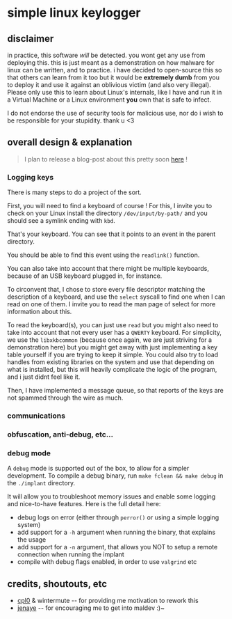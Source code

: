 # simple linux keylogger

## disclaimer

in practice, this software _will_ be detected. you wont get any use from deploying
this. this is just meant as a demonstration on how malware for linux can be written,
and to practice. i have decided to open-source this so that others can learn from it
too but it would be **extremely dumb** from you to deploy it and use it against
an oblivious victim (and also very illegal). Please only use this to learn about
Linux's internals, like I have and run it in a Virtual Machine or a Linux environment
**you** own that is safe to infect.

I do not endorse the use of security tools for malicious use, nor do i wish to be
responsible for your stupidity. thank u <3

## overall design & explanation

> I plan to release a blog-post about this pretty soon [here](https://djnn.sh) !


### Logging keys

There is many steps to do a project of the sort.

First, you will need to find a keyboard of course !
For this, I invite you to check on your Linux install the directory `/dev/input/by-path/`
and you should see a symlink ending with `kbd`.

That's your keyboard. You can see that it points to an event in the
parent directory.

You should be able to find this event using the `readlink()` function.

You can also take into account that there might be multiple keyboards, because
of an USB keyboard plugged in, for instance.

To circonvent that, I chose to store every file descriptor matching the description
of a keyboard, and use the `select` syscall to find one when I can read on one of them.
I invite you to read the man page of select for more information about this.

To read the keyboard(s), you can just use `read` but you might also need to take
into account that not every user has a `QWERTY` keyboard. For simplicity, we use
the `libxkbcommon` (because once again, we are just striving for a demonstration here)
but you might get away with just implementing a key table yourself if you are trying
to keep it simple. You could also try to load handles from existing libraries on the
system and use that depending on what is installed, but this will heavily complicate
the logic of the program, and i just didnt feel like it.

Then, I have implemented a message queue, so that reports of the keys are not
spammed through the wire as much.

### communications


### obfuscation, anti-debug, etc...

### debug mode

A `debug` mode is supported out of the box, to allow for a simpler development.
To compile a debug binary, run `make fclean && make debug` in the `./implant`
directory.

It will allow you to troubleshoot memory issues and enable some logging and nice-to-have
features. Here is the full detail here:
* debug logs on error (either through `perror()` or using a simple logging system)
* add support for a `-h` argument when running the binary, that explains the usage
* add support for a `-n` argument, that allows you NOT to setup a remote connection when running the implant
* compile with debug flags enabled, in order to use `valgrind` etc

## credits, shoutouts, etc

- [cpl0](https://cpl0.zip) & wintermute -- for providing me motivation to rework this
- [jenaye](https://jenaye.fr) -- for encouraging me to get into maldev :)~
